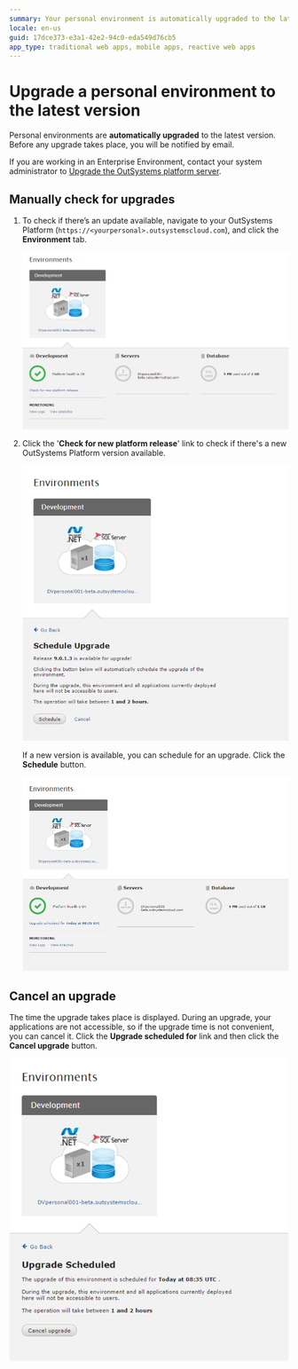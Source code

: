 ```yaml
---
summary: Your personal environment is automatically upgraded to the latest version. If you want to be using the latest version, you can check if upgrades are available.
locale: en-us
guid: 17dce373-e3a1-42e2-94c0-eda549d76cb5
app_type: traditional web apps, mobile apps, reactive web apps
---
```


# Upgrade a personal environment to the latest version

Personal environments are **automatically upgraded** to the latest version. Before any upgrade takes place, you will be notified by email.

If you are working in an Enterprise Environment, contact your system administrator to [Upgrade the OutSystems platform server](https://success.outsystems.com/Support/Enterprise_Customers/Upgrading/01_Upgrade_OutSystems_Platform).

## Manually check for upgrades

1. To check if there’s an update available, navigate to your OutSystems Platform (`https://<yourpersonal>.outsystemscloud.com`), and click the **Environment** tab.

    ![](images/upgrade-latest-version_0.png)

1. Click the '**Check for new platform release**' link to check if there's a new OutSystems Platform version available.

    ![](images/upgrade-latest-version_1.png)

    If a new version is available, you can schedule for an upgrade. Click the **Schedule** button.

    ![](images/upgrade-latest-version_2.png)

## Cancel an upgrade

The time the upgrade takes place is displayed. During an upgrade, your applications are not accessible, so if the upgrade time is not convenient, you can cancel it. Click the **Upgrade scheduled for** link and then click the **Cancel upgrade** button.

![](images/upgrade-latest-version_3.png)
